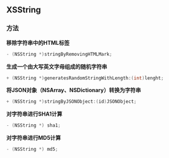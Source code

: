 ## XSString

### 方法

**移除字符串中的HTML标签**

```objective-c
- (NSString *)stringByRemovingHTMLMark;
```

**生成一个由大写英文字母组成的随机字符串**

```objective-c
+ (NSString *)generatesRandomStringWithLength:(int)lenght;
```

**将JSON对象（NSArray、NSDictionary）转换为字符串**

```objective-c
+ (NSString *)stringByJSONObject:(id)JSONObject;
```


**对字符串进行SHA1计算**

```objective-c
- (NSString *) sha1;
```

**对字符串进行MD5计算**

```objective-c
- (NSString *) md5;
```
